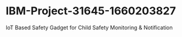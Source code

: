 # IBM-Project-31645-1660203827
IoT Based Safety Gadget for Child Safety Monitoring &amp; Notification
